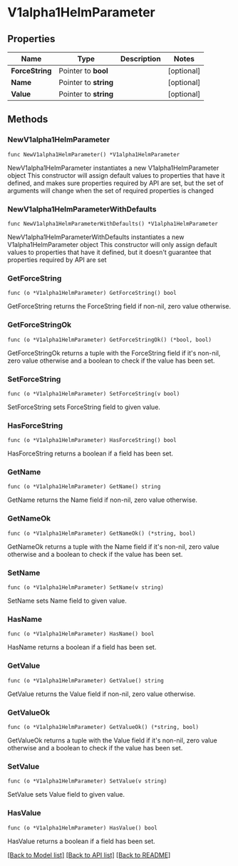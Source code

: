 # V1alpha1HelmParameter

## Properties

Name | Type | Description | Notes
------------ | ------------- | ------------- | -------------
**ForceString** | Pointer to **bool** |  | [optional] 
**Name** | Pointer to **string** |  | [optional] 
**Value** | Pointer to **string** |  | [optional] 

## Methods

### NewV1alpha1HelmParameter

`func NewV1alpha1HelmParameter() *V1alpha1HelmParameter`

NewV1alpha1HelmParameter instantiates a new V1alpha1HelmParameter object
This constructor will assign default values to properties that have it defined,
and makes sure properties required by API are set, but the set of arguments
will change when the set of required properties is changed

### NewV1alpha1HelmParameterWithDefaults

`func NewV1alpha1HelmParameterWithDefaults() *V1alpha1HelmParameter`

NewV1alpha1HelmParameterWithDefaults instantiates a new V1alpha1HelmParameter object
This constructor will only assign default values to properties that have it defined,
but it doesn't guarantee that properties required by API are set

### GetForceString

`func (o *V1alpha1HelmParameter) GetForceString() bool`

GetForceString returns the ForceString field if non-nil, zero value otherwise.

### GetForceStringOk

`func (o *V1alpha1HelmParameter) GetForceStringOk() (*bool, bool)`

GetForceStringOk returns a tuple with the ForceString field if it's non-nil, zero value otherwise
and a boolean to check if the value has been set.

### SetForceString

`func (o *V1alpha1HelmParameter) SetForceString(v bool)`

SetForceString sets ForceString field to given value.

### HasForceString

`func (o *V1alpha1HelmParameter) HasForceString() bool`

HasForceString returns a boolean if a field has been set.

### GetName

`func (o *V1alpha1HelmParameter) GetName() string`

GetName returns the Name field if non-nil, zero value otherwise.

### GetNameOk

`func (o *V1alpha1HelmParameter) GetNameOk() (*string, bool)`

GetNameOk returns a tuple with the Name field if it's non-nil, zero value otherwise
and a boolean to check if the value has been set.

### SetName

`func (o *V1alpha1HelmParameter) SetName(v string)`

SetName sets Name field to given value.

### HasName

`func (o *V1alpha1HelmParameter) HasName() bool`

HasName returns a boolean if a field has been set.

### GetValue

`func (o *V1alpha1HelmParameter) GetValue() string`

GetValue returns the Value field if non-nil, zero value otherwise.

### GetValueOk

`func (o *V1alpha1HelmParameter) GetValueOk() (*string, bool)`

GetValueOk returns a tuple with the Value field if it's non-nil, zero value otherwise
and a boolean to check if the value has been set.

### SetValue

`func (o *V1alpha1HelmParameter) SetValue(v string)`

SetValue sets Value field to given value.

### HasValue

`func (o *V1alpha1HelmParameter) HasValue() bool`

HasValue returns a boolean if a field has been set.


[[Back to Model list]](../README.md#documentation-for-models) [[Back to API list]](../README.md#documentation-for-api-endpoints) [[Back to README]](../README.md)


